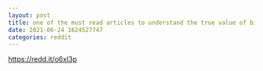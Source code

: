 ```yaml
--- 
layout: post 
title: one of the must read articles to understand the true value of bitcoin ( Liberation technologies should be invested in, not shorted ) 
date: 2021-06-24 1624527747 
categories: reddit 
--- 
```

https://redd.it/o6xl3p